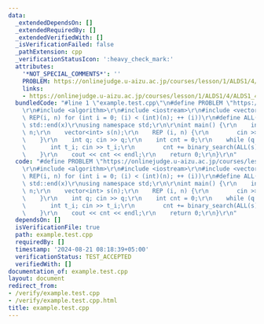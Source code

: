 ```yaml
---
data:
  _extendedDependsOn: []
  _extendedRequiredBy: []
  _extendedVerifiedWith: []
  _isVerificationFailed: false
  _pathExtension: cpp
  _verificationStatusIcon: ':heavy_check_mark:'
  attributes:
    '*NOT_SPECIAL_COMMENTS*': ''
    PROBLEM: https://onlinejudge.u-aizu.ac.jp/courses/lesson/1/ALDS1/4/ALDS1_4_B
    links:
    - https://onlinejudge.u-aizu.ac.jp/courses/lesson/1/ALDS1/4/ALDS1_4_B
  bundledCode: "#line 1 \"example.test.cpp\"\n#define PROBLEM \"https://onlinejudge.u-aizu.ac.jp/courses/lesson/1/ALDS1/4/ALDS1_4_B\"\
    \r\n#include <algorithm>\r\n#include <iostream>\r\n#include <vector>\r\n#define\
    \ REP(i, n) for (int i = 0; (i) < (int)(n); ++ (i))\r\n#define ALL(x) std::begin(x),\
    \ std::end(x)\r\nusing namespace std;\r\n\r\nint main() {\r\n    int n; cin >>\
    \ n;\r\n    vector<int> s(n);\r\n    REP (i, n) {\r\n        cin >> s[i];\r\n\
    \    }\r\n    int q; cin >> q;\r\n    int cnt = 0;\r\n    while (q --) {\r\n \
    \       int t_i; cin >> t_i;\r\n        cnt += binary_search(ALL(s), t_i);\r\n\
    \    }\r\n    cout << cnt << endl;\r\n    return 0;\r\n}\r\n"
  code: "#define PROBLEM \"https://onlinejudge.u-aizu.ac.jp/courses/lesson/1/ALDS1/4/ALDS1_4_B\"\
    \r\n#include <algorithm>\r\n#include <iostream>\r\n#include <vector>\r\n#define\
    \ REP(i, n) for (int i = 0; (i) < (int)(n); ++ (i))\r\n#define ALL(x) std::begin(x),\
    \ std::end(x)\r\nusing namespace std;\r\n\r\nint main() {\r\n    int n; cin >>\
    \ n;\r\n    vector<int> s(n);\r\n    REP (i, n) {\r\n        cin >> s[i];\r\n\
    \    }\r\n    int q; cin >> q;\r\n    int cnt = 0;\r\n    while (q --) {\r\n \
    \       int t_i; cin >> t_i;\r\n        cnt += binary_search(ALL(s), t_i);\r\n\
    \    }\r\n    cout << cnt << endl;\r\n    return 0;\r\n}\r\n"
  dependsOn: []
  isVerificationFile: true
  path: example.test.cpp
  requiredBy: []
  timestamp: '2024-08-21 08:18:39+05:00'
  verificationStatus: TEST_ACCEPTED
  verifiedWith: []
documentation_of: example.test.cpp
layout: document
redirect_from:
- /verify/example.test.cpp
- /verify/example.test.cpp.html
title: example.test.cpp
---
```

